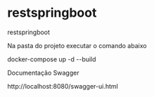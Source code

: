 # restspringboot
restspringboot

Na pasta do projeto executar o comando abaixo

docker-compose up -d --build

Documentação Swagger

http://localhost:8080/swagger-ui.html
